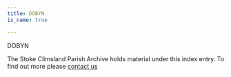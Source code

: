 ```yaml
---
title: DOBYN
is_name: true

---
```


DOBYN


The Stoke Climsland Parish Archive holds material under this index entry. To find out more please [contact us](/contact/)
